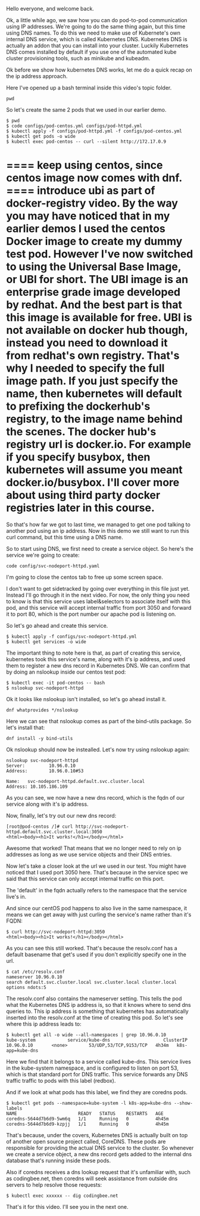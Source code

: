 Hello everyone, and welcome back.

Ok, a little while ago, we saw how you can do pod-to-pod communication using IP addresses. We're going to do the same thing again, but this time using DNS names. To do this we need to make use of Kubernete's own internal DNS service, which is called Kubernetes DNS. Kubernetes DNS is actually an addon that you can install into your cluster. Luckily Kubernetes DNS comes installed by default if you use one of the automated kube cluster provisioning tools, such as minikube and kubeadm. 

Ok before we show how kubernetes DNS works, let me do a quick recap on the ip address approach. 

Here I've opened up a bash terminal inside this video's topic folder. 

```
pwd
```


So let's create the same 2 pods that we used in our earlier demo. 

```
$ pwd
$ code configs/pod-centos.yml configs/pod-httpd.yml
$ kubectl apply -f configs/pod-httpd.yml -f configs/pod-centos.yml
$ kubectl get pods -o wide
$ kubectl exec pod-centos -- curl --silent http://172.17.0.9
```
==== keep using centos, since centos image now comes with dnf. 
==== introduce ubi as part of docker-registry video. 
By the way you may have noticed that in my earlier demos I used the centos Docker image to create my dummy test pod. However I've now switched to using the Universal Base Image, or UBI for short. The UBI image is an enterprise grade image developed by redhat. And the best part is that this image is available for free. UBI is not available on docker hub though, instead you need to download it from redhat's own registry. That's why I needed to specify the full image path. If you just specify the name, then kubernetes will default to prefixing the dockerhub's registry, to the image name behind the scenes. The docker hub's registry url is docker.io. For example if you specify busybox, then kubernetes will assume you meant docker.io/busybox. I'll cover more about using third party docker registries later in this course. 
====

So that's how far we got to last time, we managed to get one pod talking to another pod using an ip address. Now in this demo we still want to run this curl command, but this time using a DNS name.


So to start using DNS, we first need to create a service object. So here's the service we're going to create:

```
code config/svc-nodeport-httpd.yaml
```

I'm going to close the centos tab to free up some screen space. 

I don't want to get sidetracked by going over everything in this file just yet. Instead I'll go through it in the next video. For now, the only thing you need to know is that this service uses label&selectors to associate itself with this pod, and this service will accept internal traffic from port 3050 and forward it to port 80, which is the port number our apache pod is listening on. 


So let's go ahead and create this service.

```
$ kubectl apply -f configs/svc-nodeport-httpd.yml
$ kubectl get services -o wide
```

The important thing to note here is that, as part of creating this service, kubernetes took this service's name, along with it's ip address, and used them to register a new dns record in Kubernetes DNS. We can confirm that by doing an nslookup inside our centos test pod:

```
$ kubectl exec -it pod-centos -- bash
$ nslookup svc-nodeport-httpd
```

Ok it looks like nslookup isn't installed, so let's go ahead install it.


```
dnf whatprovides */nslookup
```

Here we can see that nslookup comes as part of the bind-utils package. So let's install that:

```
dnf install -y bind-utils
```

Ok nslookup should now be instealled. Let's now try using nslookup again:

```
nslookup svc-nodeport-httpd
Server:         10.96.0.10
Address:        10.96.0.10#53

Name:   svc-nodeport-httpd.default.svc.cluster.local
Address: 10.105.186.109
```

As you can see, we now have a new dns record, which is the fqdn of our service along with it's ip address. 


Now, finally, let's try out our new dns record:


```
[root@pod-centos /]# curl http://svc-nodeport-httpd.default.svc.cluster.local:3050
<html><body><h1>It works!</h1></body></html>
```

Awesome that worked! That means that we no longer need to rely on ip addresses as long as we use service objects and their DNS entries.

Now let's take a closer look at the url we used in our test. You might have noticed that I used port 3050 here. That's because in the service spec we said that this service can only accept internal traffic on this port.


The 'default' in the fqdn actually refers to the namespace that the service live's in. 

And since our centOS pod happens to also live in the same namespace, it means we can get away with just curling the service's name rather than it's FQDN:

```
$ curl http://svc-nodeport-httpd:3050
<html><body><h1>It works!</h1></body></html>
```

As you can see this still worked. That's because the resolv.conf has a default basename that get's used if you don't explicitly specify one in the url. 

```
$ cat /etc/resolv.conf 
nameserver 10.96.0.10
search default.svc.cluster.local svc.cluster.local cluster.local
options ndots:5
```

The resolv.conf also contains the nameserver setting. This tells the pod what the Kubernetes DNS ip address is, so that it knows where to send dns queries to. This ip address is something that kubernetes has automatically inserted into the resolv.conf at the time of creating this pod. So let's see where this ip address leads to:
```
$ kubectl get all -o wide --all-namespaces | grep 10.96.0.10
kube-system            service/kube-dns                    ClusterIP   10.96.0.10       <none>        53/UDP,53/TCP,9153/TCP   4h34m   k8s-app=kube-dns
```

Here we find that it belongs to a service called kube-dns. This service lives in the kube-system namespace, and is configured to listen on port 53, which is that standard port for DNS traffic. This service forwards any DNS traffic traffic to pods with this label (redbox).

And if we look at what pods has this label, we find they are coredns pods. 


```
$ kubectl get pods --namespace=kube-system -l k8s-app=kube-dns --show-labels
NAME                       READY   STATUS    RESTARTS   AGE
coredns-5644d7b6d9-5wm6q   1/1     Running   0          4h45m
coredns-5644d7b6d9-kzpjj   1/1     Running   0          4h45m
```

That's because, under the covers, Kubernetes DNS is actually built on top of another open source project called, CoreDNS. These pods are responsible for providing the actual DNS service to the cluster. So whenever we create a service object, a new dns record gets added to the internal dns database that's running inside these pods. 

Also if coredns receives a dns lookup request that it's unfamiliar with, such as codingbee.net, then coredns will seek assistance from outside dns servers to help resolve those requests:  

```
$ kubectl exec xxxxxx -- dig codingbee.net
```

That's it for this video. I'll see you in the next one. 



